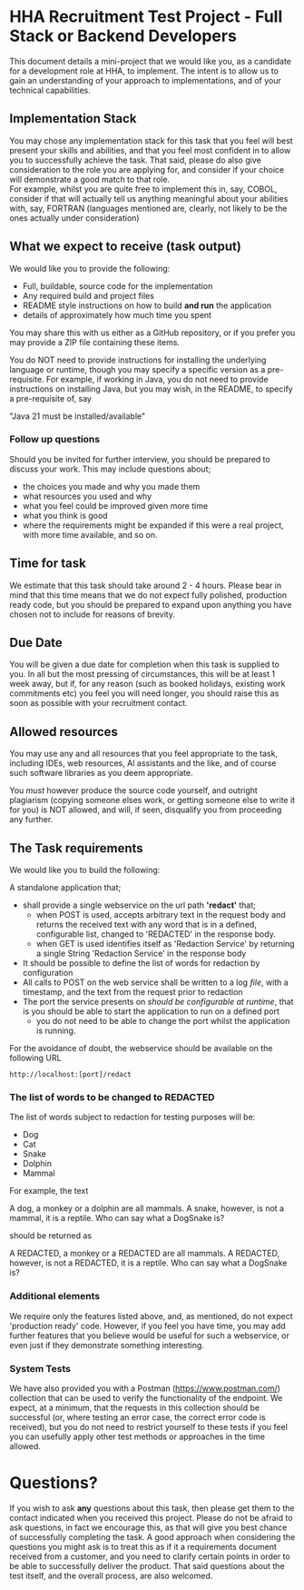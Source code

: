# HHA Recruitment Test Project - Full Stack or Backend Developers

This document details a mini-project that we would like you, as a candidate for a development role at HHA, to implement.
The intent is to allow us to gain an understanding of your approach to implementations, and of your technical capabilities.

## Implementation Stack

You may chose any implementation stack for this task that you feel will best present your skills and abilities, and that you feel most confident in to allow you to successfully achieve the task.
That said, please do also give consideration to the role you are applying for, and consider if your choice will demonstrate a good match to that role.  
For example, whilst you are quite free to implement this in, say, COBOL, consider if that will actually tell us anything meaningful about your abilities with, say, FORTRAN  (languages mentioned are, clearly, not likely to be the ones actually under consideration)

## What we expect to receive (task output)

We would like you to provide the following:

* Full, buildable, source code for the implementation
* Any required build and project files
* README style instructions on how to build **and run** the application
* details of approximately how much time you spent

You may share this with us either as a GitHub repository, or if you prefer you may provide a ZIP file containing these items.

You do NOT need to provide instructions for installing the underlying language or runtime, though you may specify a specific version as a pre-requisite.
For example, if working in Java, you do not need to provide instructions on installing Java, but you may wish, in the README, to specify a pre-requisite of, say
  
  "Java 21 must be installed/available"

### Follow up questions

Should you be invited for further interview, you should be prepared to discuss your work.  This may include questions about;

* the choices you made and why you made them
* what resources you used and why
* what you feel could be improved given more time
* what you think is good
* where the requirements might be expanded if this were a real project, with more time available, and so on.

## Time for task

We estimate that this task should take around 2 - 4 hours.   Please bear in mind that this time means that we do not expect fully polished, production ready code, but you should be prepared to expand upon anything you have chosen not to include for reasons of brevity.

## Due Date

You will be given a due date for completion when this task is supplied to you.  In all but the most pressing of circumstances, this will be at least 1 week away, but if, for any reason (such as booked holidays, existing work commitments etc) you feel you will need longer, you should raise this as soon as possible with your recruitment contact.

## Allowed resources

You may use any and all resources that you feel appropriate to the task, including IDEs, web resources, AI assistants and the like, and of course such software libraries as you deem appropriate.  

You *must* however produce the source code yourself, and outright plagiarism (copying someone elses work, or getting someone else to write it for you) is NOT allowed, and will, if seen, disqualify you from proceeding any further.

## The Task requirements

We would like you to build the following:

A standalone application that;

* shall provide a single webservice on the url path **'redact'** that;
  * when POST is used, accepts arbitrary text in the request body and returns the received text with any word that is in a defined, configurable list, changed to 'REDACTED' in the response body.
  * when GET is used identifies itself as 'Redaction Service' by returning a single String 'Redaction Service' in the response body
* It should be possible to define the list of words for redaction by configuration
* All calls to POST on the web service shall be written to a log *file*, with a timestamp, and the text from the request prior to redaction
* The port the service presents on *should be configurable at runtime*, that is you should be able to start the application to run on a defined port
  * you do not need to be able to change the port whilst the application is running.

For the avoidance of doubt, the webservice should be available on the following URL

    http://localhost:[port]/redact

### The list of words to be changed to REDACTED

The list of words subject to redaction for testing purposes will be:

* Dog
* Cat
* Snake
* Dolphin
* Mammal

For example, the text

  A dog, a monkey or a dolphin are all mammals. A snake, however, is not a mammal, it is a reptile. Who can say what a DogSnake is?

should be returned as

  A REDACTED, a monkey or a REDACTED are all mammals. A REDACTED, however, is not a REDACTED, it is a reptile. Who can say what a DogSnake is?

### Additional elements

We require only the features listed above, and, as mentioned, do not expect 'production ready' code.  However, if you feel you have time, you may add further features that you believe would be useful for such a webservice, or even just if they demonstrate something interesting.

### System Tests

We have also provided you with a Postman (https://www.postman.com/) collection that can be used to verify the functionality of the endpoint.
We expect, at a minimum, that the requests in this collection should be successful (or, where testing an error case, the correct error code is received), but you do not need to restrict yourself to these tests if you feel you can usefully apply other test methods or approaches in the time allowed. 

#  Questions?

If you wish to ask **any** questions about this task, then please get them to the contact indicated when you received this project.  Please do not be afraid to ask questions, in fact we encourage this, as that will give you best chance of successfully completing the task.  A good approach when considering the questions you might ask is to treat this as if it a requirements document received from a customer, and you need to clarify certain points in order to be able to successfully deliver the product.  That said questions about the test itself, and the overall process, are also welcomed.
